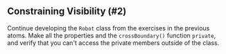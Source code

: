 ## Constraining Visibility (#2)

Continue developing the `Robot` class from the exercises in the previous atoms.
Make all the properties and the `crossBoundary()` function `private`, and
verify that you can't access the private members outside of the class.